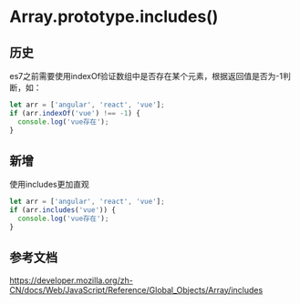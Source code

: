 # Array.prototype.includes()

## 历史
es7之前需要使用indexOf验证数组中是否存在某个元素，根据返回值是否为-1判断，如：
```js
let arr = ['angular', 'react', 'vue'];
if (arr.indexOf('vue') !== -1) {
  console.log('vue存在');
}
```

## 新增
使用includes更加直观
```js
let arr = ['angular', 'react', 'vue'];
if (arr.includes('vue')) {
  console.log('vue存在');
}
```

## 参考文档
https://developer.mozilla.org/zh-CN/docs/Web/JavaScript/Reference/Global_Objects/Array/includes